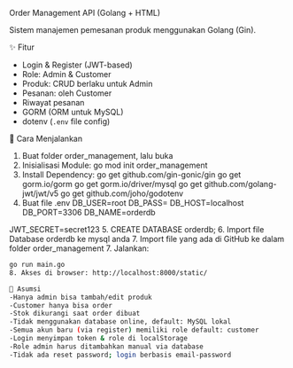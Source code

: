 Order Management API (Golang + HTML)

Sistem manajemen pemesanan produk menggunakan Golang (Gin).

✨ Fitur
- Login & Register (JWT-based)
- Role: Admin & Customer
- Produk: CRUD berlaku untuk Admin
- Pesanan: oleh Customer
- Riwayat pesanan
- GORM (ORM untuk MySQL)
- dotenv (`.env` file config)

🚀 Cara Menjalankan
1. Buat folder order_management, lalu buka
2. Inisialisasi Module: go mod init order_management
3. Install Dependency: go get github.com/gin-gonic/gin
go get gorm.io/gorm
go get gorm.io/driver/mysql
go get github.com/golang-jwt/jwt/v5
go get github.com/joho/godotenv
4.  Buat file .env
   DB_USER=root
DB_PASS=
DB_HOST=localhost
DB_PORT=3306
DB_NAME=orderdb

JWT_SECRET=secret123
5. CREATE DATABASE orderdb;
6. Import file Database orderdb ke mysql anda
7. Import file yang ada di GitHub ke dalam folder order_management
7. Jalankan:
   ```bash
   go run main.go
8. Akses di browser: http://localhost:8000/static/

📝 Asumsi
-Hanya admin bisa tambah/edit produk
-Customer hanya bisa order
-Stok dikurangi saat order dibuat
-Tidak menggunakan database online, default: MySQL lokal
-Semua akun baru (via register) memiliki role default: customer
-Login menyimpan token & role di localStorage
-Role admin harus ditambahkan manual via database
-Tidak ada reset password; login berbasis email-password
